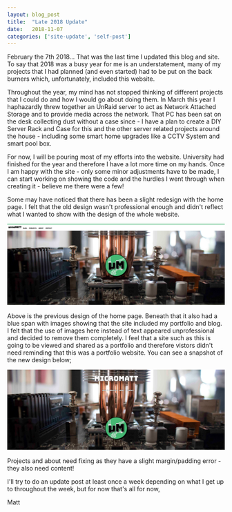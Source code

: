 ```yaml
---
layout: blog_post
title:  "Late 2018 Update"
date:   2018-11-07
categories: ['site-update', 'self-post']
---
```


February the 7th 2018... That was the last time I updated this blog and site. To say that 2018 was a busy year for me is an understatement, many of my projects that I had planned (and even started) had to be put on the back burners which, unfortunately, included this website.

Throughout the year, my mind has not stopped thinking of different projects that I could do and how I would go about doing them. In March this year I haphazardly threw together an UnRaid server to act as Network Attached Storage and to provide media across the network. That PC has been sat on the desk collecting dust without a case since - I have a plan to create a DIY Server Rack and Case for this and the other server related projects around the house - including some smart home upgrades like a CCTV System and smart pool box.

For now, I will be pouring most of my efforts into the website. University had finished for the year and therefore I have a lot more time on my hands. Once I am happy with the site - only some minor adjustments have to be made, I can start working on showing the code and the hurdles I went through when creating it - believe me there were a few!

Some may have noticed that there has been a slight redesign with the home page. I felt that the old design wasn't professional enough and didn't reflect what I wanted to show with the design of the whole website.

![old website design](/assets/blog/old_home.png)

Above is the previous design of the home page. Beneath that it also had a blue span with images showing that the site included my portfolio and blog. I felt that the use of images here instead of text appeared unprofessional and decided to remove them completely. I feel that a site such as this is going to be viewed and shared as a portfolio and therefore vistors didn't need reminding that this was a portfolio website. You can see a snapshot of the new design below;

![new website design](/assets/blog/new_home.png)

Projects and about need fixing as they have a slight margin/padding error - they also need content!

I'll try to do an update post at least once a week depending on what I get up to throughout the week, but for now that's all for now,

Matt
